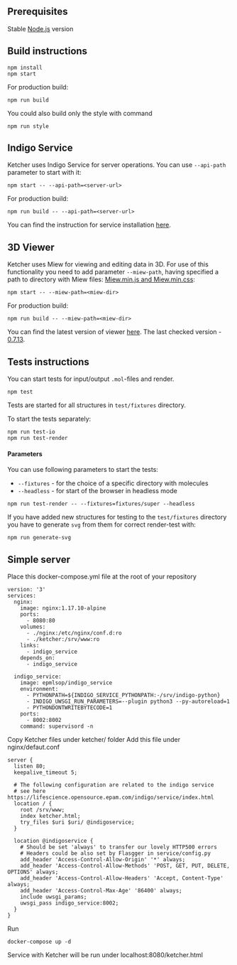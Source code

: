 ## Prerequisites

   Stable [Node.js](https://nodejs.org) version

## Build instructions

    npm install
    npm start

For production build:

    npm run build
   
You could also build only the style with command

    npm run style

## Indigo Service

Ketcher uses Indigo Service for server operations.
You can use `--api-path` parameter to start with it:

    npm start -- --api-path=<server-url>
For production build:

    npm run build -- --api-path=<server-url>

You can find the instruction for service installation
[here](http://lifescience.opensource.epam.com/indigo/service/index.html).

## 3D Viewer

Ketcher uses Miew for viewing and editing data in 3D.
For use of this functionality you need to add parameter `--miew-path`,
having specified a path to directory with Miew files: [Miew.min.js and Miew.min.css](https://github.com/epam/miew/tree/master/dist):

    npm start -- --miew-path=<miew-dir>
For production build:

    npm run build -- --miew-path=<miew-dir>

You can find the latest version of viewer [here](https://github.com/epam/miew).
The last checked version - [0.7.13](https://github.com/epam/miew/releases/tag/v0.7.13).

## Tests instructions

You can start tests for input/output `.mol`-files and render.

    npm test

Tests are started for all structures in `test/fixtures` directory.

To start the tests separately:

    npm run test-io
    npm run test-render

#### Parameters

You can use following parameters to start the tests:
 - `--fixtures` - for the choice of a specific directory with molecules
 - `--headless` - for start of the browser in headless mode

```
npm run test-render -- --fixtures=fixtures/super --headless
```

If you have added new structures for testing to the `test/fixtures` directory 
you have to generate `svg` from them for correct render-test with:

    npm run generate-svg    


## Simple server

Place this docker-compose.yml file at the root of your repository

```
version: '3'
services:
  nginx:
    image: nginx:1.17.10-alpine
    ports:
      - 8080:80
    volumes:
      - ./nginx:/etc/nginx/conf.d:ro
      - ./ketcher:/srv/www:ro
    links:
      - indigo_service
    depends_on:
      - indigo_service

  indigo_service:
    image: epmlsop/indigo_service
    environment:
      - PYTHONPATH=${INDIGO_SERVICE_PYTHONPATH:-/srv/indigo-python}
      - INDIGO_UWSGI_RUN_PARAMETERS=--plugin python3 --py-autoreload=1
      - PYTHONDONTWRITEBYTECODE=1
    ports:
      - 8002:8002
    command: supervisord -n
```
Copy Ketcher files under ketcher/ folder
Add this file under nginx/defaut.conf

```
server {
  listen 80;
  keepalive_timeout 5;

  # The following configuration are related to the indigo service
  # see here https://lifescience.opensource.epam.com/indigo/service/index.html
  location / {
    root /srv/www;
    index ketcher.html;
    try_files $uri $uri/ @indigoservice;
  }

  location @indigoservice {
    # Should be set 'always' to transfer our lovely HTTP500 errors
    # Headers could be also set by Flasgger in service/config.py
    add_header 'Access-Control-Allow-Origin' '*' always;
    add_header 'Access-Control-Allow-Methods' 'POST, GET, PUT, DELETE, OPTIONS' always;
    add_header 'Access-Control-Allow-Headers' 'Accept, Content-Type' always;
    add_header 'Access-Control-Max-Age' '86400' always;
    include uwsgi_params;
    uwsgi_pass indigo_service:8002;
  }
}
```

Run 

```
docker-compose up -d
```

Service with Ketcher will be run under localhost:8080/ketcher.html